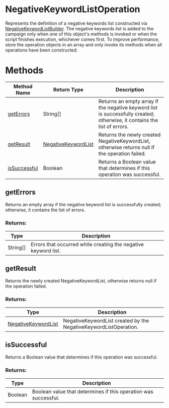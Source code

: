 # NegativeKeywordListOperation
Represents the definition of a negative keywords list constructed via [NegativeKeywordListBuilder](./NegativeKeywordListBuilder). The negative keywords list is added to the campaign only when one of this object's methods is invoked or when the script finishes execution, whichever comes first. To improve performance, store the operation objects in an array and only invoke its methods when all operations have been constructed.
# Methods
|Method Name|Return Type|Description|
|-|-|-
[getErrors](#geterrors)|String[]|Returns an empty array if the negative keyword list is successfully created; otherwise, it contains the list of errors.
[getResult](#getresult)|[NegativeKeywordList](./NegativeKeywordList)|Returns the newly created NegativeKeywordList, otherwise returns null if the operation failed.
[isSuccessful](#issuccessful)|Boolean|Returns a Boolean value that determines if this operation was successful.

## <a name="geterrors"></a>getErrors
Returns an empty array if the negative keyword list is successfully created; otherwise, it contains the list of errors.

### Returns:
|Type|Description|
|-|-
String[]|Errors that occurred while creating the negative keyword list.

## <a name="getresult"></a>getResult
Returns the newly created NegativeKeywordList, otherwise returns null if the operation failed.

### Returns:
|Type|Description|
|-|-
[NegativeKeywordList](./NegativeKeywordList)|NegativeKeywordList created by the NegativeKeywordListOperation.

## <a name="issuccessful"></a>isSuccessful
Returns a Boolean value that determines if this operation was successful.

### Returns:
|Type|Description|
|-|-
Boolean|Boolean value that determines if this operation was successful.

